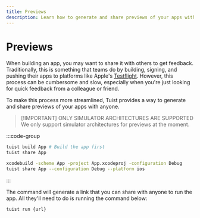 ```yaml
---
title: Previews
description: Learn how to generate and share previews of your apps with anyone.
---
```


# Previews


When building an app, you may want to share it with others to get feedback.
Traditionally, this is something that teams do by building, signing, and pushing their apps to platforms like Apple's [Testflight](https://developer.apple.com/testflight/).
However, this process can be cumbersome and slow, especially when you're just looking for quick feedback from a colleague or friend.

To make this process more streamlined, Tuist provides a way to generate and share previews of your apps with anyone.

> [!IMPORTANT] ONLY SIMULATOR ARCHITECTURES ARE SUPPORTED
> We only support simulator architectures for previews at the moment.

:::code-group
```bash [Tuist Project]
tuist build App # Build the app first
tuist share App
```
```bash [Xcode Project]
xcodebuild -scheme App -project App.xcodeproj -configuration Debug
tuist share App --configuration Debug --platform ios
```
:::

The command will generate a link that you can share with anyone to run the app. All they'll need to do is running the command below:

```bash
tuist run {url}
```